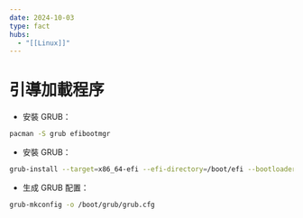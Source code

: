 ```yaml
---
date: 2024-10-03
type: fact
hubs:
  - "[[Linux]]"
---
```


# 引導加載程序

- 安裝 GRUB：
```bash
pacman -S grub efibootmgr
```
- 安裝 GRUB：
```bash
grub-install --target=x86_64-efi --efi-directory=/boot/efi --bootloader-id=GRUB
```
- 生成 GRUB 配置：
```bash
grub-mkconfig -o /boot/grub/grub.cfg
```
